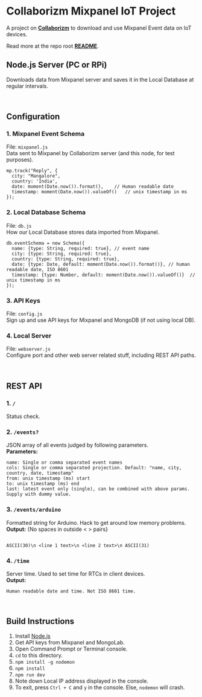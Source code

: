 # **Collaborizm Mixpanel IoT Project**
A project on **[Collaborizm](https://www.collaborizm.com/)** to download and use Mixpanel Event data on IoT devices.   

Read more at the repo root **[README](https://github.com/aharshac/Collaborizm_Mixpanel_IoT/blob/master/README.md)**.


##  **Node.js Server (PC or RPi)**
Downloads data from Mixpanel server and saves it in the Local Database at regular intervals.

&nbsp;

## **Configuration**
### 1. Mixpanel Event Schema
File: ``mixpanel.js``  
Data sent to Mixpanel by Collaborizm server (and this node, for test purposes).
```
mp.track("Reply", {
  city: "Mangalore",
  country: 'India',
  date: moment(Date.now()).format(),	// Human readable date
  timestamp: moment(Date.now()).valueOf()	// unix timestamp in ms
});
```

### 2. Local Database Schema
File: ``db.js``  
How our Local Database stores data imported from Mixpanel.
```
db.eventSchema = new Schema({
  name: {type: String, required: true}, // event name
  city: {type: String, required: true},
  country: {type: String, required: true},
  date: {type: Date, default: moment(Date.now()).format()}, // human readable date, ISO 8601
  timestamp: {type: Number, default: moment(Date.now()).valueOf()}	// unix timestamp in ms
});
```

### 3. API Keys
File: ``config.js``   
Sign up and use API keys for Mixpanel and MongoDB (if not using local DB).

### 4. Local Server
File: ``webserver.js``   
Configure port and other web server related stuff, including REST API paths.  

&nbsp;

## **REST API**
### 1.  ``/``  
Status check.

### 2.  ``/events?``   
JSON array of all events judged by following parameters.   
**Parameters:**
```
name: Single or comma separated event names
cols: Single or comma separated projection. Default: "name, city, country, date, timestamp"
from: unix timestamp (ms) start
to: unix timestamp (ms) end
last: latest event only (single), can be combined with above params. Supply with dummy value.
```   

### 3.  ``/events/arduino``    
Formatted string for Arduino. Hack to get around low memory problems.   
**Output:** {No spaces in outside < > pairs}   
```

ASCII(30)\n <line 1 text>\n <line 2 text>\n ASCII(31)    
```

### 4.  ``/time``    
Server time. Used to set time for RTCs in client devices.   
**Output:**   
```
Human readable date and time. Not ISO 8601 time.
```

&nbsp;

## **Build Instructions**
1. Install [Node.js](https://nodejs.org/)
2. Get API keys from Mixpanel and MongoLab.
3. Open Command Prompt or Terminal console.
4. ``cd`` to this directory.
5. ``npm install -g nodemon``
6. ``npm install``
7. ``npm run dev``
8. Note down Local IP address displayed in the console.
9. To exit, press ``Ctrl + C`` and `y` in the console. Else, `nodemon` will crash.
